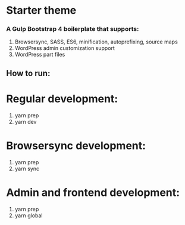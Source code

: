 # Starter theme

### A Gulp Bootstrap 4 boilerplate that supports:

1. Browsersync, SASS, ES6, minification, autoprefixing, source maps
2. WordPress admin customization support
3. WordPress part files

## How to run:

# Regular development:
1. yarn prep
2. yarn dev

# Browsersync development:
1. yarn prep
2. yarn sync

# Admin and frontend development:
1. yarn prep
2. yarn global

